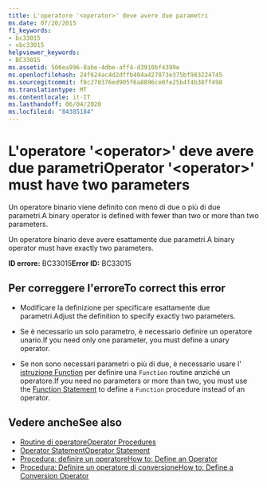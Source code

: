 ```yaml
---
title: L'operatore '<operator>' deve avere due parametri
ms.date: 07/20/2015
f1_keywords:
- bc33015
- vbc33015
helpviewer_keywords:
- BC33015
ms.assetid: 506ea996-8abe-4dbe-aff4-d3910bf4399e
ms.openlocfilehash: 24f624ac4d2dffb404a427873e375bf983224745
ms.sourcegitcommit: f8c270376ed905f6a8896ce0fe25b4f4b38ff498
ms.translationtype: MT
ms.contentlocale: it-IT
ms.lasthandoff: 06/04/2020
ms.locfileid: "84385184"
---
```

# <a name="operator-operator-must-have-two-parameters"></a><span data-ttu-id="b7f3e-102">L'operatore '\<operator>' deve avere due parametri</span><span class="sxs-lookup"><span data-stu-id="b7f3e-102">Operator '\<operator>' must have two parameters</span></span>
<span data-ttu-id="b7f3e-103">Un operatore binario viene definito con meno di due o più di due parametri.</span><span class="sxs-lookup"><span data-stu-id="b7f3e-103">A binary operator is defined with fewer than two or more than two parameters.</span></span>  
  
 <span data-ttu-id="b7f3e-104">Un operatore binario deve avere esattamente due parametri.</span><span class="sxs-lookup"><span data-stu-id="b7f3e-104">A binary operator must have exactly two parameters.</span></span>  
  
 <span data-ttu-id="b7f3e-105">**ID errore:** BC33015</span><span class="sxs-lookup"><span data-stu-id="b7f3e-105">**Error ID:** BC33015</span></span>  
  
## <a name="to-correct-this-error"></a><span data-ttu-id="b7f3e-106">Per correggere l'errore</span><span class="sxs-lookup"><span data-stu-id="b7f3e-106">To correct this error</span></span>  
  
- <span data-ttu-id="b7f3e-107">Modificare la definizione per specificare esattamente due parametri.</span><span class="sxs-lookup"><span data-stu-id="b7f3e-107">Adjust the definition to specify exactly two parameters.</span></span>  
  
- <span data-ttu-id="b7f3e-108">Se è necessario un solo parametro, è necessario definire un operatore unario.</span><span class="sxs-lookup"><span data-stu-id="b7f3e-108">If you need only one parameter, you must define a unary operator.</span></span>  
  
- <span data-ttu-id="b7f3e-109">Se non sono necessari parametri o più di due, è necessario usare l' [istruzione Function](../language-reference/statements/function-statement.md) per definire una `Function` routine anziché un operatore.</span><span class="sxs-lookup"><span data-stu-id="b7f3e-109">If you need no parameters or more than two, you must use the [Function Statement](../language-reference/statements/function-statement.md) to define a `Function` procedure instead of an operator.</span></span>  
  
## <a name="see-also"></a><span data-ttu-id="b7f3e-110">Vedere anche</span><span class="sxs-lookup"><span data-stu-id="b7f3e-110">See also</span></span>

- [<span data-ttu-id="b7f3e-111">Routine di operatore</span><span class="sxs-lookup"><span data-stu-id="b7f3e-111">Operator Procedures</span></span>](../programming-guide/language-features/procedures/operator-procedures.md)
- [<span data-ttu-id="b7f3e-112">Operator Statement</span><span class="sxs-lookup"><span data-stu-id="b7f3e-112">Operator Statement</span></span>](../language-reference/statements/operator-statement.md)
- [<span data-ttu-id="b7f3e-113">Procedura: definire un operatore</span><span class="sxs-lookup"><span data-stu-id="b7f3e-113">How to: Define an Operator</span></span>](../programming-guide/language-features/procedures/how-to-define-an-operator.md)
- [<span data-ttu-id="b7f3e-114">Procedura: Definire un operatore di conversione</span><span class="sxs-lookup"><span data-stu-id="b7f3e-114">How to: Define a Conversion Operator</span></span>](../programming-guide/language-features/procedures/how-to-define-a-conversion-operator.md)
